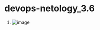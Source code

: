 # devops-netology_3.6
1. ![image](https://user-images.githubusercontent.com/95294651/153345502-05dbcff0-9e81-480d-a32f-3a6ca8352288.png)
